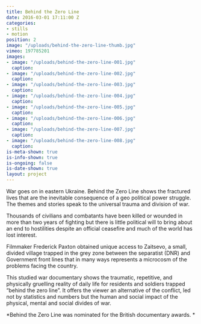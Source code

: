 ```yaml
---
title: Behind the Zero Line
date: 2016-03-01 17:11:00 Z
categories:
- stills
- motion
position: 2
image: "/uploads/behind-the-zero-line-thumb.jpg"
vimeo: 197785201
images:
- image: "/uploads/behind-the-zero-line-001.jpg"
  caption: 
- image: "/uploads/behind-the-zero-line-002.jpg"
  caption: 
- image: "/uploads/behind-the-zero-line-003.jpg"
  caption: 
- image: "/uploads/behind-the-zero-line-004.jpg"
  caption: 
- image: "/uploads/behind-the-zero-line-005.jpg"
  caption: 
- image: "/uploads/behind-the-zero-line-006.jpg"
  caption: 
- image: "/uploads/behind-the-zero-line-007.jpg"
  caption: 
- image: "/uploads/behind-the-zero-line-008.jpg"
  caption: 
is-meta-shown: true
is-info-shown: true
is-ongoing: false
is-date-shown: true
layout: project
---
```


War goes on in eastern Ukraine. Behind the Zero Line shows the fractured lives that are the inevitable consequence of a geo political power struggle. The themes and stories speak to the universal trauma and division of war. 

Thousands of civilians and combatants have been killed or wounded in more than two years of fighting but there is little political will to bring about an end to hostilities despite an official ceasefire and much of the world has lost interest. 

Filmmaker Frederick Paxton obtained unique access to Zaitsevo, a small, divided village trapped in the grey zone between the separatist (DNR) and Government front lines that in many ways represents a microcosm of the problems facing the country. 

This studied war documentary shows the traumatic, repetitive, and physically gruelling reality of daily life for residents and soldiers trapped “behind the zero line”. It offers the viewer an alternative of the conflict, led not by statistics and numbers but the human and social impact of the physical, mental and social divides of war. 

*Behind the Zero Line was nominated for the British documentary awards.
*